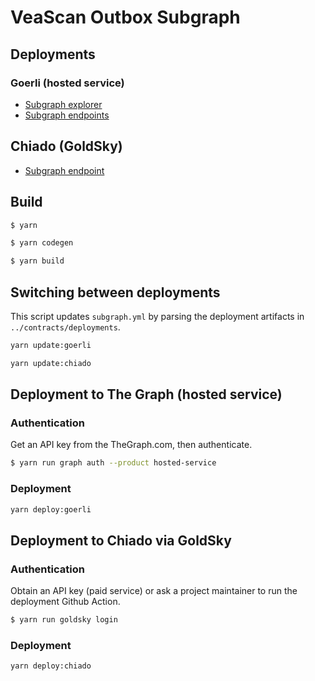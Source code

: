 # VeaScan Outbox Subgraph

## Deployments

### Goerli (hosted service)

- [Subgraph explorer](https://thegraph.com/explorer/subgraph/kleros/veascan-outbox-goerli)
- [Subgraph endpoints](https://api.thegraph.com/subgraphs/name/kleros/veascan-outbox-goerli)

## Chiado (GoldSky)

- [Subgraph endpoint](https://api.goldsky.com/api/public/project_clh3hizxpga0j49w059761yga/subgraphs/kleros-veascan-outbox-chiado/latest/gn)

## Build

```bash
$ yarn

$ yarn codegen

$ yarn build
```

## Switching between deployments

This script updates `subgraph.yml` by parsing the deployment artifacts in `../contracts/deployments`.

```bash
yarn update:goerli

yarn update:chiado
```

## Deployment to The Graph (hosted service)

### Authentication

Get an API key from the TheGraph.com, then authenticate.

```bash
$ yarn run graph auth --product hosted-service
```

### Deployment

```bash
yarn deploy:goerli
```

## Deployment to Chiado via GoldSky

### Authentication

Obtain an API key (paid service) or ask a project maintainer to run the deployment Github Action.

```bash
$ yarn run goldsky login
```

### Deployment

```bash
yarn deploy:chiado
```
